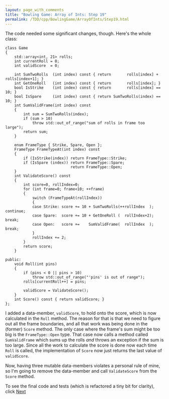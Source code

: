 ```yaml
---
layout: page_with_comments
title: "Bowling Game: Array of Ints: Step 19"
permalink: /TDD/cpp/BowlingGame/ArrayOfInts/Step19.html
---
```


The code needed some significant changes, though. Here's the whole class:

```
class Game
{
    std::array<int, 21> rolls;
    int currentRoll = 0;
    int validScore  = 0;

    int SumTwoRolls  (int index) const { return       rolls[index] + rolls[index+1]; }
    int GetOneRoll   (int index) const { return       rolls[index]; }
    bool IsStrike    (int index) const { return       rolls[index] == 10; }
    bool IsSpare     (int index) const { return SumTwoRolls(index) == 10; }
    int SumValidFrame(int index) const
    {
        int sum = SumTwoRolls(index);
        if (sum > 10)
            throw std::out_of_range("sum of rolls in frame too large");
        return sum;
    }

    enum FrameType { Strike, Spare, Open };
    FrameType FrameTypeAt(int index) const
    {
        if (IsStrike(index)) return FrameType::Strike;
        if (IsSpare (index)) return FrameType::Spare;
                             return FrameType::Open;
    }
    int ValidateScore() const
    {
        int score=0, rollIndex=0;
        for (int frame=0; frame<10; ++frame)
        {
            switch (FrameTypeAt(rollIndex))
            {
            case Strike: score += 10 + SumTwoRolls(++rollIndex  ); continue;
            case Spare:  score += 10 + GetOneRoll (  rollIndex+2); break;
            case Open:   score +=    SumValidFrame(  rollIndex  ); break;
            }
            rollIndex += 2;
        }
        return score;
    }

public:
    void Roll(int pins)
    {
        if (pins < 0 || pins > 10)
            throw std::out_of_range("'pins' is out of range");
        rolls[currentRoll++] = pins;

        validScore = ValidateScore();
    }
    int Score() const { return validScore; }
};    
```
I added a data-member, ```validScore```, to hold onto the score, which is now calculated in the ```Roll``` method. The reason for that is that we need to figure out all the frame boundaries,
and all that work was being done in the (former) ```Score``` method. The only case where the frame's sum might be too big is the ```FrameType::Open``` type.
That case now calls a method called ```SumValidFrame``` which sums up the rolls *and* throws an exception if the sum is too large. Since all the work to calculate the score is done now each time ```Roll``` is called,
the implementation of ```Score``` now just returns the last value of ```validScore```.

Now, having three mutable data-members violates a personal rule of mine, so I'm going to remove the data-member and call ```ValidateScore``` from the ```Score``` method.

To see the final code and tests (which is refactored a tiny bit for clarity), click [Next](Step20.html)
